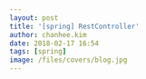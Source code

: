 ```yaml
---
layout: post
title: '[spring] RestController'
author: chanhee.kim
date: 2018-02-17 16:54
tags: [spring]
image: /files/covers/blog.jpg
---
```

